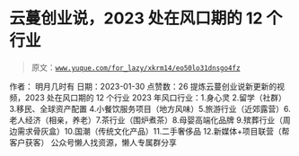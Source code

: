 # 云蔓创业说，2023 处在风口期的 12 个行业

> 原文：[`www.yuque.com/for_lazy/xkrm14/eo50lo31dnsgo4fz`](https://www.yuque.com/for_lazy/xkrm14/eo50lo31dnsgo4fz)

<ne-p id="u355c8aec" data-lake-id="u355c8aec"><ne-text id="u6079db64">作者： 明月几时有</ne-text></ne-p> <ne-p id="u70327d0d" data-lake-id="u70327d0d"><ne-text id="ucb13ddd0">日期：2023-01-30</ne-text></ne-p> <ne-p id="u01830506" data-lake-id="u01830506"><ne-text id="u6823b9fd">点赞数：</ne-text><ne-text id="uc257611c" ne-bold="true">26</ne-text></ne-p> <ne-hole id="u182336e1" data-lake-id="u182336e1"><ne-card data-card-name="hr" data-card-type="block" id="rWUUO" data-event-boundary="card"><ne-p id="u4a6daf14" data-lake-id="u4a6daf14"><ne-text id="u5121f3cd">提炼云蔓创业说新更新的视频，2023 处在风口期的 12 个行业</ne-text> <ne-text id="ua4a02377">2023 年风口行业：1.身心灵 2.留学（社群）3.移民、全球资产配置 4.小餐饮服务项目（地方风味）5.旅游行业（近郊露营）6.老人经济（相亲，养老）7.茶行业（围炉煮茶）8.母婴高端化品牌 9.殡葬行业（周边需求骨灰盒）10.国潮（传统文化产品）11.二手奢侈品 12.新媒体+项目联营（帮客户获客）</ne-text></ne-p> <ne-hole id="u0ad6374b" data-lake-id="u0ad6374b"><ne-card data-card-name="hr" data-card-type="block" id="SYSP5" data-event-boundary="card"><ne-p id="u0e5a1498" data-lake-id="u0e5a1498"><ne-text id="u228cbfcc">公众号懒人找资源，懒人专属群分享</ne-text></ne-p></ne-card></ne-hole></ne-card></ne-hole>